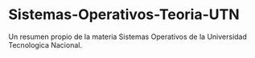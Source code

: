 # Sistemas-Operativos-Teoria-UTN
Un resumen propio de la materia Sistemas Operativos de la Universidad Tecnologica Nacional.
